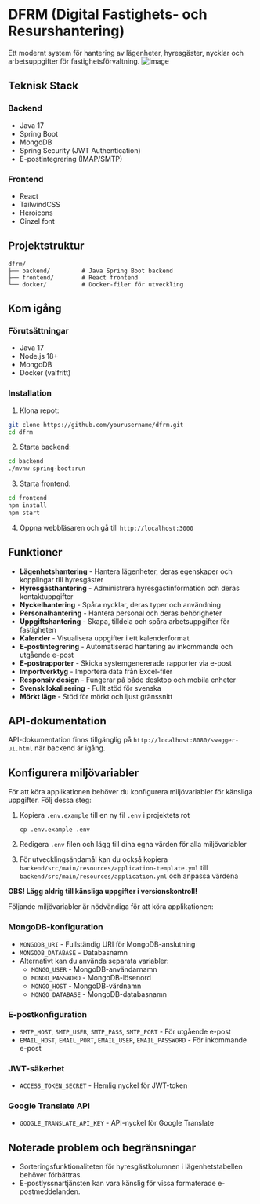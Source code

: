 # DFRM (Digital Fastighets- och Resurshantering)

Ett modernt system för hantering av lägenheter, hyresgäster, nycklar och arbetsuppgifter för fastighetsförvaltning.
![image](https://github.com/user-attachments/assets/b5f2d656-3e36-4ade-b0cc-ec721e5afedc)

## Teknisk Stack

### Backend
- Java 17
- Spring Boot
- MongoDB
- Spring Security (JWT Authentication)
- E-postintegrering (IMAP/SMTP)

### Frontend
- React
- TailwindCSS
- Heroicons
- Cinzel font

## Projektstruktur
```
dfrm/
├── backend/         # Java Spring Boot backend
├── frontend/        # React frontend
└── docker/          # Docker-filer för utveckling
```

## Kom igång

### Förutsättningar
- Java 17
- Node.js 18+
- MongoDB
- Docker (valfritt)

### Installation

1. Klona repot:
```bash
git clone https://github.com/yourusername/dfrm.git
cd dfrm
```

2. Starta backend:
```bash
cd backend
./mvnw spring-boot:run
```

3. Starta frontend:
```bash
cd frontend
npm install
npm start
```

4. Öppna webbläsaren och gå till `http://localhost:3000`

## Funktioner
- **Lägenhetshantering** - Hantera lägenheter, deras egenskaper och kopplingar till hyresgäster
- **Hyresgästhantering** - Administrera hyresgästinformation och deras kontaktuppgifter
- **Nyckelhantering** - Spåra nycklar, deras typer och användning
- **Personalhantering** - Hantera personal och deras behörigheter
- **Uppgiftshantering** - Skapa, tilldela och spåra arbetsuppgifter för fastigheten
- **Kalender** - Visualisera uppgifter i ett kalenderformat
- **E-postintegrering** - Automatiserad hantering av inkommande och utgående e-post
- **E-postrapporter** - Skicka systemgenererade rapporter via e-post
- **Importverktyg** - Importera data från Excel-filer
- **Responsiv design** - Fungerar på både desktop och mobila enheter
- **Svensk lokalisering** - Fullt stöd för svenska
- **Mörkt läge** - Stöd för mörkt och ljust gränssnitt

## API-dokumentation
API-dokumentation finns tillgänglig på `http://localhost:8080/swagger-ui.html` när backend är igång. 

## Konfigurera miljövariabler

För att köra applikationen behöver du konfigurera miljövariabler för känsliga uppgifter. Följ dessa steg:

1. Kopiera `.env.example` till en ny fil `.env` i projektets rot
   ```
   cp .env.example .env
   ```

2. Redigera `.env` filen och lägg till dina egna värden för alla miljövariabler

3. För utvecklingsändamål kan du också kopiera `backend/src/main/resources/application-template.yml` till `backend/src/main/resources/application.yml` och anpassa värdena

**OBS! Lägg aldrig till känsliga uppgifter i versionskontroll!**

Följande miljövariabler är nödvändiga för att köra applikationen:

### MongoDB-konfiguration
- `MONGODB_URI` - Fullständig URI för MongoDB-anslutning
- `MONGODB_DATABASE` - Databasnamn
- Alternativt kan du använda separata variabler:
  - `MONGO_USER` - MongoDB-användarnamn
  - `MONGO_PASSWORD` - MongoDB-lösenord
  - `MONGO_HOST` - MongoDB-värdnamn
  - `MONGO_DATABASE` - MongoDB-databasnamn

### E-postkonfiguration
- `SMTP_HOST`, `SMTP_USER`, `SMTP_PASS`, `SMTP_PORT` - För utgående e-post
- `EMAIL_HOST`, `EMAIL_PORT`, `EMAIL_USER`, `EMAIL_PASSWORD` - För inkommande e-post

### JWT-säkerhet
- `ACCESS_TOKEN_SECRET` - Hemlig nyckel för JWT-token

### Google Translate API
- `GOOGLE_TRANSLATE_API_KEY` - API-nyckel för Google Translate

## Noterade problem och begränsningar
- Sorteringsfunktionaliteten för hyresgästkolumnen i lägenhetstabellen behöver förbättras.
- E-postlyssnartjänsten kan vara känslig för vissa formaterade e-postmeddelanden.
